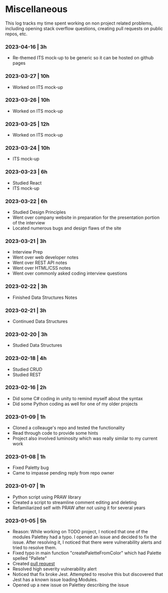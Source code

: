 # Miscellaneous

This log tracks my time spent working on non project related problems, including opening stack overflow questions, creating pull requests on public repos, etc. 

### 2023-04-16 | 3h
- Re-themed ITS mock-up to be generic so it can be hosted on github pages

### 2023-03-27 | 10h
- Worked on ITS mock-up

### 2023-03-26 | 10h
- Worked on ITS mock-up

### 2023-03-25 | 12h
- Worked on ITS mock-up

### 2023-03-24 | 10h
- ITS mock-up

### 2023-03-23 | 6h
- Studied React
- ITS mock-up

### 2023-03-22 | 6h
- Studied Design Principles
- Went over company website in preparation for the presentation portion of the interview
- Located numerous bugs and design flaws of the site

### 2023-03-21 | 3h
- Interview Prep
- Went over web developer notes
- Went over REST API notes
- Went over HTML/CSS notes
- Went over commonly asked coding interview questions

### 2023-02-22 | 3h
- Finished Data Structures Notes

### 2023-02-21 | 3h
- Continued Data Structures

### 2023-02-20 | 3h
- Studied Data Structures

### 2023-02-18 | 4h
- Studied CRUD
- Studied REST

### 2023-02-16 | 2h
- Did some C# coding in unity to remind myself about the syntax
- Did some Python coding as well for one of my older projects

### 2023-01-09 | 1h
- Cloned a colleauge's repo and tested the functionality
- Read through code to provide some hints
- Project also involved luminosity which was really similar to my current work

### 2023-01-08 | 1h
- Fixed Paletty bug
- Came to impasse pending reply from repo owner

### 2023-01-07 | 1h
- Python script using PRAW library
- Created a script to streamline comment editing and deleting
- Refamiliarized self with PRAW after not using it for several years

### 2023-01-05 | 5h
- Reason: While working on TODO project, I noticed that one of the modules Palettey had a typo. I opened an issue and decided to fix the issue. After resolving it, I noticed that there were vulnerability alerts and tried to resolve them. 
- Fixed typo in main function "createPaletteFromColor" which had Palette spelled "Pallete"
- Created [pull request](https://github.com/bartbergmans/Palettey/pull/4)
- Resolved high severity vulnerability alert
- Noticed that fix broke Jest. Attempted to resolve this but discovered that Jest has a known issue loading Modules. 
- Opened up a new issue on Palettey describing the issue

